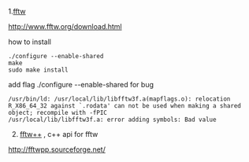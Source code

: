1.[fftw](https://github.com/waxz/fftw)

http://www.fftw.org/download.html

how to install

    ./configure --enable-shared
    make
    sudo make install
     
add flag ./configure --enable-shared  for bug 

    /usr/bin/ld: /usr/local/lib/libfftw3f.a(mapflags.o): relocation R_X86_64_32 against `.rodata' can not be used when making a shared object; recompile with -fPIC
    /usr/local/lib/libfftw3f.a: error adding symbols: Bad value

2. [fftw++](https://github.com/dealias/fftwpp) , c++ api for fftw

http://fftwpp.sourceforge.net/


